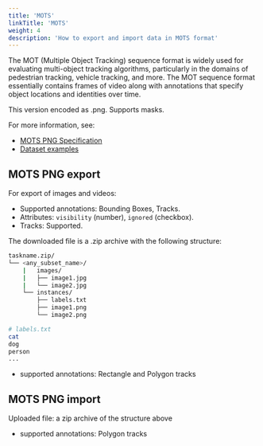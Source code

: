 ```yaml
---
title: 'MOTS'
linkTitle: 'MOTS'
weight: 4
description: 'How to export and import data in MOTS format'
---
```


The MOT (Multiple Object Tracking) sequence format is widely
used for evaluating multi-object tracking algorithms, particularly in
the domains of pedestrian tracking, vehicle tracking, and more.
The MOT sequence format essentially contains frames of video
along with annotations that specify object locations and identities over time.

This version encoded as .png. Supports masks.

For more information, see:

- [MOTS PNG Specification](https://www.vision.rwth-aachen.de/page/mots)
- [Dataset examples](https://github.com/cvat-ai/datumaro/tree/v0.3/tests/assets/mots_dataset)

## MOTS PNG export

For export of images and videos:

- Supported annotations: Bounding Boxes, Tracks.
- Attributes: `visibility` (number), `ignored` (checkbox).
- Tracks: Supported.

The downloaded file is a .zip archive with the following structure:

```bash
taskname.zip/
└── <any_subset_name>/
    |   images/
    |   ├── image1.jpg
    |   └── image2.jpg
    └── instances/
        ├── labels.txt
        ├── image1.png
        └── image2.png

# labels.txt
cat
dog
person
...
```

- supported annotations: Rectangle and Polygon tracks

## MOTS PNG import

Uploaded file: a zip archive of the structure above

- supported annotations: Polygon tracks